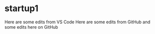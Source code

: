 # startup1
Here are some edits from VS Code
Here are some edits from GitHub and some edits
here on GitHub
